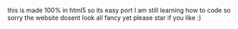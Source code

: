 this is made 100% in html5 so its easy port
I am still learning how to code so sorry the website dosent look all fancy yet 
please star if you like :)
